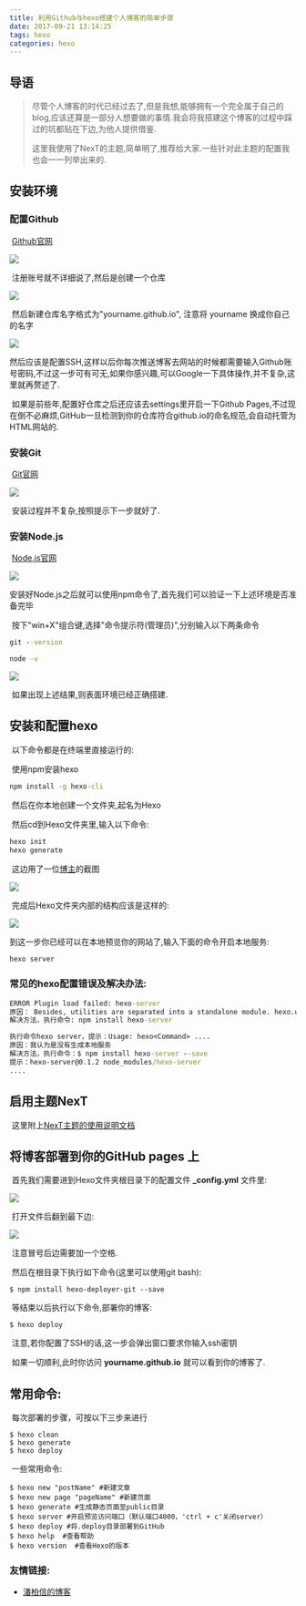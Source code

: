 ```yaml
---
title: 利用Github与hexo搭建个人博客的简单步骤
date: 2017-09-21 13:14:25
tags: hexo
categories: hexo
---
```


## 	导语

> ​	尽管个人博客的时代已经过去了,但是我想,能够拥有一个完全属于自己的blog,应该还算是一部分人想要做的事情.我会将我搭建这个博客的过程中踩过的坑都贴在下边,为他人提供借鉴.
>
> ​	这里我使用了NexT的主题,简单明了,推荐给大家.一些针对此主题的配置我也会一一列举出来的.

## 安装环境

### 配置Github

​	[Github官网](https://github.com/)

![](https://github.com/CREEPERDCH/MarkdownPic/blob/master/%E5%88%A9%E7%94%A8Github%E4%B8%8Ehexo%E6%90%AD%E5%BB%BA%E4%B8%AA%E4%BA%BA%E5%8D%9A%E5%AE%A2%E7%9A%84%E7%AE%80%E5%8D%95%E6%AD%A5%E9%AA%A4/github_sign.png?raw=true)

​	注册账号就不详细说了,然后是创建一个仓库

![](https://github.com/CREEPERDCH/MarkdownPic/blob/master/%E5%88%A9%E7%94%A8Github%E4%B8%8Ehexo%E6%90%AD%E5%BB%BA%E4%B8%AA%E4%BA%BA%E5%8D%9A%E5%AE%A2%E7%9A%84%E7%AE%80%E5%8D%95%E6%AD%A5%E9%AA%A4/create_repo.png?raw=true)

​	然后新建仓库名字格式为"yourname.github.io", 注意将 yourname 换成你自己的名字

![](https://github.com/CREEPERDCH/MarkdownPic/blob/master/%E5%88%A9%E7%94%A8Github%E4%B8%8Ehexo%E6%90%AD%E5%BB%BA%E4%B8%AA%E4%BA%BA%E5%8D%9A%E5%AE%A2%E7%9A%84%E7%AE%80%E5%8D%95%E6%AD%A5%E9%AA%A4/create_io.png?raw=true)

​	然后应该是配置SSH,这样以后你每次推送博客去网站的时候都需要输入Github账号密码,不过这一步可有可无,如果你感兴趣,可以Google一下具体操作,并不复杂,这里就再赘述了.

​	如果是前些年,配置好仓库之后还应该去settings里开启一下Github Pages,不过现在倒不必麻烦,GitHub一旦检测到你的仓库符合github.io的命名规范,会自动托管为HTML网站的.

### 安装Git

​	[Git官网](https://git-scm.com/)

![](https://github.com/CREEPERDCH/MarkdownPic/blob/master/%E5%88%A9%E7%94%A8Github%E4%B8%8Ehexo%E6%90%AD%E5%BB%BA%E4%B8%AA%E4%BA%BA%E5%8D%9A%E5%AE%A2%E7%9A%84%E7%AE%80%E5%8D%95%E6%AD%A5%E9%AA%A4/git_install.png?raw=true)

​	安装过程并不复杂,按照提示下一步就好了.

### 安装Node.js

​	[Node.js官网](https://nodejs.org/en/)

![](https://github.com/CREEPERDCH/MarkdownPic/blob/master/%E5%88%A9%E7%94%A8Github%E4%B8%8Ehexo%E6%90%AD%E5%BB%BA%E4%B8%AA%E4%BA%BA%E5%8D%9A%E5%AE%A2%E7%9A%84%E7%AE%80%E5%8D%95%E6%AD%A5%E9%AA%A4/node.png?raw=true)

​	安装好Node.js之后就可以使用npm命令了,首先我们可以验证一下上述环境是否准备完毕

​	按下"win+X"组合键,选择"命令提示符(管理员)",分别输入以下两条命令

```cmd
git --version
```

```cmd
node -v
```

![](https://github.com/CREEPERDCH/MarkdownPic/blob/master/%E5%88%A9%E7%94%A8Github%E4%B8%8Ehexo%E6%90%AD%E5%BB%BA%E4%B8%AA%E4%BA%BA%E5%8D%9A%E5%AE%A2%E7%9A%84%E7%AE%80%E5%8D%95%E6%AD%A5%E9%AA%A4/cmd.png?raw=true)

​	如果出现上述结果,则表面环境已经正确搭建.



## 安装和配置hexo

​	以下命令都是在终端里直接运行的:

​	使用npm安装hexo

```cmd
npm install -g hexo-cli
```

​	然后在你本地创建一个文件夹,起名为Hexo

​	然后cd到Hexo文件夹里,输入以下命令:

```cmd
hexo init
hexo generate
```

​	这边用了一位[博主](http://www.jianshu.com/p/863f3f2d1733)的截图

![](https://raw.githubusercontent.com/CoderTian/CoderTian.github.io/master/2015/11/26/github-hexo-blog/firstcommond.png)

​	完成后Hexo文件夹内部的结构应该是这样的:

![](https://github.com/CREEPERDCH/MarkdownPic/blob/master/%E5%88%A9%E7%94%A8Github%E4%B8%8Ehexo%E6%90%AD%E5%BB%BA%E4%B8%AA%E4%BA%BA%E5%8D%9A%E5%AE%A2%E7%9A%84%E7%AE%80%E5%8D%95%E6%AD%A5%E9%AA%A4/hexo.png?raw=true)

​	到这一步你已经可以在本地预览你的网站了,输入下面的命令开启本地服务:

```cmd
hexo server
```

### 常见的hexo配置错误及解决办法:

```cmd
ERROR Plugin load failed: hexo-server
原因： Besides, utilities are separated into a standalone module. hexo.util is not reachable anymore.
解决方法，执行命令: npm install hexo-server
```

```cmd
执行命令hexo server，提示：Usage: hexo<Command> ....
原因：我认为是没有生成本地服务
解决方法，执行命令：$ npm install hexo-server --save
提示：hexo-server@0.1.2 node_modules/hexo-server
.... 
```

## 启用主题NexT

​	这里附上[NexT主题的使用说明文档](http://theme-next.iissnan.com/getting-started.html)

## 将博客部署到你的GitHub pages 上

​	首先我们需要进到Hexo文件夹根目录下的配置文件 **_config.yml** 文件里:

![](https://github.com/CREEPERDCH/MarkdownPic/blob/master/%E5%88%A9%E7%94%A8Github%E4%B8%8Ehexo%E6%90%AD%E5%BB%BA%E4%B8%AA%E4%BA%BA%E5%8D%9A%E5%AE%A2%E7%9A%84%E7%AE%80%E5%8D%95%E6%AD%A5%E9%AA%A4/dp.png?raw=true)

​	打开文件后翻到最下边:

![](https://github.com/CREEPERDCH/MarkdownPic/blob/master/%E5%88%A9%E7%94%A8Github%E4%B8%8Ehexo%E6%90%AD%E5%BB%BA%E4%B8%AA%E4%BA%BA%E5%8D%9A%E5%AE%A2%E7%9A%84%E7%AE%80%E5%8D%95%E6%AD%A5%E9%AA%A4/deploy.png?raw=true)

​	注意冒号后边需要加一个空格.

​	然后在根目录下执行如下命令(这里可以使用git bash):

```git
$ npm install hexo-deployer-git --save
```

​	等结束以后执行以下命令,部署你的博客:

```git
$ hexo deploy
```

​	注意,若你配置了SSH的话,这一步会弹出窗口要求你输入ssh密钥

​	如果一切顺利,此时你访问 **yourname.github.io** 就可以看到你的博客了.

## 常用命令:

​	每次部署的步骤，可按以下三步来进行

```git
$ hexo clean
$ hexo generate
$ hexo deploy
```

​	一些常用命令:

```git
$ hexo new "postName" #新建文章
$ hexo new page "pageName" #新建页面
$ hexo generate #生成静态页面至public目录
$ hexo server #开启预览访问端口（默认端口4000，'ctrl + c'关闭server）
$ hexo deploy #将.deploy目录部署到GitHub
$ hexo help  #查看帮助
$ hexo version  #查看Hexo的版本
```

### 	友情链接:

- [潘柏信的博客](http://leopardpan.github.io)

  ​



